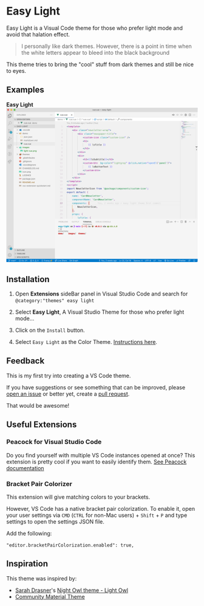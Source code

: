 # Easy Light

Easy Light is a Visual Code theme for those who prefer light mode and avoid that halation effect.

> I personally like dark themes. However, there is a point in time when the  white letters appear to bleed into the black background

This theme tries to bring the "cool" stuff from dark themes and still be nice to eyes. 

## Examples
**Easy Light**
![Easy Light Theme](images/light-vue.png)

## Installation

1. Open **Extensions** sideBar panel in Visual Studio Code and search for `@category:"themes" easy light`

2. Select **Easy Light**, A Visual Studio Theme for those who prefer light mode...

3. Click on the `Install` button.
3. Select `Easy Light` as the Color Theme. [Instructions here](https://code.visualstudio.com/docs/getstarted/themes#_selecting-the-color-theme). 


## Feedback

This is my first try into creating a VS Code theme. 

If you have suggestions or see something that can be improved, please [open an issue](https://github.com/fransyrcc/easy-light-vscode-theme/issues) or better yet, create a [pull request](https://github.com/fransyrcc/easy-light-vscode-theme/pulls).

That would be awesome!

## Useful Extensions

### Peacock for Visual Studio Code
Do you find yourself with multiple VS Code instances opened at once? This extension is pretty cool if you want to easily identify them. [See Peacock documentation](https://www.peacockcode.dev/)

### Bracket Pair Colorizer
This extension will give matching colors to your brackets. 

However, VS Code has a native bracket pair colorization. To enable it, open your user settings via `CMD` (`CTRL` for non-Mac users) + `Shift` + `P` and type settings to open the settings JSON file.

Add the following:

```
"editor.bracketPairColorization.enabled": true,
```

## Inspiration

This theme was inspired by:
- [Sarah Drasner](https://twitter.com/sarah_edo)'s [Night Owl theme - Light Owl](https://marketplace.visualstudio.com/items?itemName=sdras.night-owl)
- [Community Material Theme](https://marketplace.visualstudio.com/items?itemName=Equinusocio.vsc-community-material-theme)